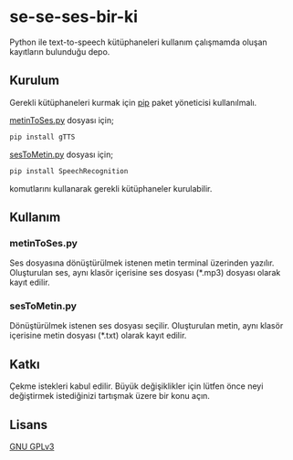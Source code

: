 # se-se-ses-bir-ki

Python ile text-to-speech kütüphaneleri kullanım çalışmamda oluşan kayıtların bulunduğu depo.

## Kurulum

Gerekli kütüphaneleri kurmak için [pip](https://pip.pypa.io/en/stable/) paket yöneticisi kullanılmalı.

[metinToSes.py](metinToSes.py) dosyası için;
```bash
pip install gTTS
```

[sesToMetin.py](sesToMetin.py) dosyası için;
```bash
pip install SpeechRecognition
```

komutlarını kullanarak gerekli kütüphaneler kurulabilir.

## Kullanım

### metinToSes.py

Ses dosyasına dönüştürülmek istenen metin terminal üzerinden yazılır.
Oluşturulan ses, aynı klasör içerisine ses dosyası (*.mp3) dosyası olarak kayıt edilir.

### sesToMetin.py

Dönüştürülmek istenen ses dosyası seçilir.
Oluşturulan metin, aynı klasör içerisine metin dosyası (*.txt) olarak kayıt edilir.

## Katkı

Çekme istekleri kabul edilir. Büyük değişiklikler için lütfen önce neyi değiştirmek istediğinizi tartışmak üzere bir konu açın.

## Lisans
[GNU GPLv3](https://choosealicense.com/licenses/gpl-3.0/)